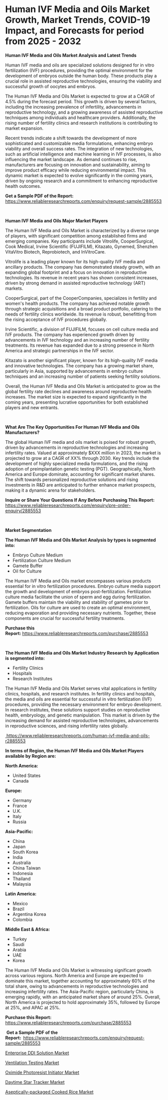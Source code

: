 <p><h1>Human IVF Media and Oils Market Growth, Market Trends, COVID-19 Impact, and Forecasts for period from 2025 - 2032</h1></p><p><strong>Human IVF Media and Oils Market Analysis and Latest Trends</strong></p>
<p><p>Human IVF media and oils are specialized solutions designed for in vitro fertilization (IVF) procedures, providing the optimal environment for the development of embryos outside the human body. These products play a crucial role in assisted reproductive technologies, ensuring the viability and successful growth of oocytes and embryos.</p><p>The Human IVF Media and Oils Market is expected to grow at a CAGR of 4.5% during the forecast period. This growth is driven by several factors, including the increasing prevalence of infertility, advancements in reproductive technology, and a growing awareness of assisted reproductive techniques among individuals and healthcare providers. Additionally, the rising number of fertility clinics and research institutions is contributing to market expansion.</p><p>Recent trends indicate a shift towards the development of more sophisticated and customizable media formulations, enhancing embryo viability and overall success rates. The integration of new technologies, such as artificial intelligence and machine learning in IVF processes, is also influencing the market landscape. As demand continues to rise, manufacturers are focusing on innovation and sustainability, aiming to improve product efficacy while reducing environmental impact. This dynamic market is expected to evolve significantly in the coming years, driven by ongoing research and a commitment to enhancing reproductive health outcomes.</p></p>
<p><strong>Get a Sample PDF of the Report:&nbsp;</strong> <a href="https://www.reliableresearchreports.com/enquiry/request-sample/2885553?utm_campaign=112&utm_medium=2&utm_source=Github&utm_content=ia&utm_term=13032025&utm_id=human-ivf-media-and-oils">https://www.reliableresearchreports.com/enquiry/request-sample/2885553</a></p>
<p>&nbsp;</p>
<p><strong>Human IVF Media and Oils Major Market Players</strong></p>
<p><p>The Human IVF Media and Oils Market is characterized by a diverse range of players, with significant competition among established firms and emerging companies. Key participants include Vitrolife, CooperSurgical, Cook Medical, Irvine Scientific (FUJIFILM), Kitazato, Gynemed, Shenzhen VitaVitro Biotech, Reprobiotech, and InVitroCare.</p><p>Vitrolife is a leading player known for its high-quality IVF media and ancillary products. The company has demonstrated steady growth, with an expanding global footprint and a focus on innovation in reproductive technologies. Its revenue in recent years has shown consistent increases, driven by strong demand in assisted reproductive technology (ART) markets.</p><p>CooperSurgical, part of the CooperCompanies, specializes in fertility and women's health products. The company has achieved notable growth through strategic acquisitions and a broad product portfolio, catering to the needs of fertility clinics worldwide. Its revenue is robust, benefitting from the rising acceptance of IVF procedures globally.</p><p>Irvine Scientific, a division of FUJIFILM, focuses on cell culture media and IVF products. The company has experienced growth driven by advancements in IVF technology and an increasing number of fertility treatments. Its revenue has expanded due to a strong presence in North America and strategic partnerships in the IVF sector.</p><p>Kitazato is another significant player, known for its high-quality IVF media and innovative technologies. The company has a growing market share, particularly in Asia, supported by advancements in embryo culture techniques and an increasing number of patients seeking fertility solutions.</p><p>Overall, the Human IVF Media and Oils Market is anticipated to grow as the global fertility rate declines and awareness around reproductive health increases. The market size is expected to expand significantly in the coming years, presenting lucrative opportunities for both established players and new entrants.</p></p>
<p>&nbsp;</p>
<p><strong>What Are The Key Opportunities For Human IVF Media and Oils Manufacturers?</strong></p>
<p><p>The global Human IVF media and oils market is poised for robust growth, driven by advancements in reproductive technologies and increasing infertility rates. Valued at approximately $XXX million in 2023, the market is projected to grow at a CAGR of XX% through 2030. Key trends include the development of highly specialized media formulations, and the rising adoption of preimplantation genetic testing (PGT). Geographically, North America and Europe dominate, accounting for significant market shares. The shift towards personalized reproductive solutions and rising investments in R&D are anticipated to further enhance market prospects, making it a dynamic arena for stakeholders.</p></p>
<p><strong>Inquire or Share Your Questions If Any Before Purchasing This Report:</strong> <a href="https://www.reliableresearchreports.com/enquiry/pre-order-enquiry/2885553?utm_campaign=112&utm_medium=2&utm_source=Github&utm_content=ia&utm_term=13032025&utm_id=human-ivf-media-and-oils">https://www.reliableresearchreports.com/enquiry/pre-order-enquiry/2885553</a></p>
<p>&nbsp;</p>
<p><strong>Market Segmentation</strong></p>
<p><strong>The Human IVF Media and Oils Market Analysis by types is segmented into:</strong></p>
<p><ul><li>Embryo Culture Medium</li><li>Fertilization Culture Medium</li><li>Gamete Buffer</li><li>Oil for Culture</li></ul></p>
<p><p>The Human IVF Media and Oils market encompasses various products essential for in vitro fertilization procedures. Embryo culture media support the growth and development of embryos post-fertilization. Fertilization culture media facilitate the union of sperm and egg during fertilization. Gamete buffers maintain the viability and stability of gametes prior to fertilization. Oils for culture are used to create an optimal environment, reducing evaporation and providing necessary nutrients. Together, these components are crucial for successful fertility treatments.</p></p>
<p><strong>Purchase this Report:&nbsp;</strong><a href="https://www.reliableresearchreports.com/purchase/2885553?utm_campaign=112&utm_medium=2&utm_source=Github&utm_content=ia&utm_term=13032025&utm_id=human-ivf-media-and-oils">https://www.reliableresearchreports.com/purchase/2885553</a></p>
<p>&nbsp;</p>
<p><strong>The Human IVF Media and Oils Market Industry Research by Application is segmented into:</strong></p>
<p><ul><li>Fertility Clinics</li><li>Hospitals</li><li>Research Institutes</li></ul></p>
<p><p>The Human IVF Media and Oils Market serves vital applications in fertility clinics, hospitals, and research institutes. In fertility clinics and hospitals, the media and oils are essential for successful in vitro fertilization (IVF) procedures, providing the necessary environment for embryo development. In research institutes, these solutions support studies on reproductive health, embryology, and genetic manipulation. This market is driven by the increasing demand for assisted reproductive technologies, advancements in reproductive sciences, and rising infertility rates globally.</p></p>
<p><a href="https://www.reliableresearchreports.com/human-ivf-media-and-oils-r2885553?utm_campaign=112&utm_medium=2&utm_source=Github&utm_content=ia&utm_term=13032025&utm_id=human-ivf-media-and-oils">&nbsp;https://www.reliableresearchreports.com/human-ivf-media-and-oils-r2885553</a></p>
<p><strong>In terms of Region, the Human IVF Media and Oils Market Players available by Region are:</strong></p>
<p>
    <p> <strong> North America: </strong>
        <ul>
            <li>United States</li>
            <li>Canada</li>
        </ul>
        </p> 
    <p> <strong> Europe: </strong>
        <ul>
            <li>Germany</li>
            <li>France</li>
            <li>U.K.</li>
            <li>Italy</li>
            <li>Russia</li>
        </ul>
        </p> 
    <p> <strong> Asia-Pacific: </strong>
        <ul>
            <li>China</li>
            <li>Japan</li>
            <li>South Korea</li>
            <li>India</li>
            <li>Australia</li>
            <li>China Taiwan</li>
            <li>Indonesia</li>
            <li>Thailand</li>
            <li>Malaysia</li>
        </ul>
        </p> 
    <p> <strong> Latin America: </strong>
        <ul>
            <li>Mexico</li>
            <li>Brazil</li>
            <li>Argentina Korea</li>
            <li>Colombia</li>
        </ul>
        </p> 
    <p> <strong> Middle East & Africa: </strong>
        <ul>
            <li>Turkey</li>
            <li>Saudi</li>
            <li>Arabia</li>
            <li>UAE</li>
            <li>Korea</li>
        </ul>
    </p>
    </p>
<p><p>The Human IVF Media and Oils Market is witnessing significant growth across various regions. North America and Europe are expected to dominate this market, together accounting for approximately 60% of the total share, owing to advancements in reproductive technologies and increasing infertility rates. The Asia-Pacific region, particularly China, is emerging rapidly, with an anticipated market share of around 25%. Overall, North America is projected to hold approximately 35%, followed by Europe at 25%, and APAC at 25%.</p></p>
<p><strong>Purchase this Report: </strong><a href="https://www.reliableresearchreports.com/purchase/2885553?utm_campaign=112&utm_medium=2&utm_source=Github&utm_content=ia&utm_term=13032025&utm_id=human-ivf-media-and-oils">https://www.reliableresearchreports.com/purchase/2885553</a></p>
<p>&nbsp;<strong>Get a Sample PDF of the Report:&nbsp;&nbsp;</strong><a href="https://www.reliableresearchreports.com/enquiry/request-sample/2885553?utm_campaign=112&utm_medium=2&utm_source=Github&utm_content=ia&utm_term=13032025&utm_id=human-ivf-media-and-oils">https://www.reliableresearchreports.com/enquiry/request-sample/2885553</a></p>
<p><strong></strong></p>
<p><p><a href="https://github.com/sharphadan/Market-Research-Report-List-1/blob/main/enterprise-ddi-solution-market.md?utm_campaign=112&utm_medium=2&utm_source=Github&utm_content=ia&utm_term=13032025&utm_id=human-ivf-media-and-oils">Enterprise DDI Solution Market</a></p><p><a href="https://github.com/chaiszepkadk/Market-Research-Report-List-1/blob/main/ventilation-testing-market.md?utm_campaign=112&utm_medium=2&utm_source=Github&utm_content=ia&utm_term=13032025&utm_id=human-ivf-media-and-oils">Ventilation Testing Market</a></p><p><a href="https://github.com/ximensbisade/Market-Research-Report-List-1/blob/main/oximide-photoresist-initiator-market.md?utm_campaign=112&utm_medium=2&utm_source=Github&utm_content=ia&utm_term=13032025&utm_id=human-ivf-media-and-oils">Oximide Photoresist Initiator Market</a></p><p><a href="https://github.com/oeungcolesh0/Market-Research-Report-List-1/blob/main/daytime-star-tracker-market.md?utm_campaign=112&utm_medium=2&utm_source=Github&utm_content=ia&utm_term=13032025&utm_id=human-ivf-media-and-oils">Daytime Star Tracker Market</a></p><p><a href="https://github.com/neiridionna/Market-Research-Report-List-1/blob/main/aseptically-packaged-cooked-rice-market.md?utm_campaign=112&utm_medium=2&utm_source=Github&utm_content=ia&utm_term=13032025&utm_id=human-ivf-media-and-oils">Aseptically-packaged Cooked Rice Market</a></p></p>